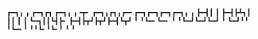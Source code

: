 ┏━┓╻  ╻     ┏━┓┏┓ ┏━┓╻ ╻╺┳╸   ┏━┓╻┏┓╻┏━╸┏━┓┏━┓┏━┓┏━┓╻ ╻
┣━┫┃  ┃     ┣━┫┣┻┓┃ ┃┃ ┃ ┃    ┗━┓┃┃┗┫┣╸ ┣━┫┣┳┛┣┳┛┣━┫┗┳┛
╹ ╹┗━╸┗━╸   ╹ ╹┗━┛┗━┛┗━┛ ╹    ┗━┛╹╹ ╹┗━╸╹ ╹╹┗╸╹┗╸╹ ╹ ╹ 

